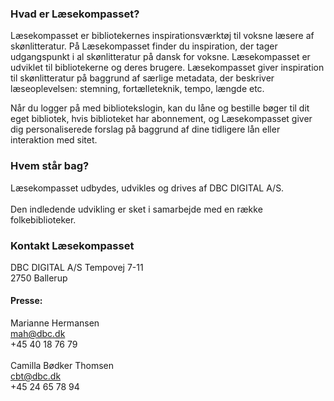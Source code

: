 ### Hvad er Læsekompasset?

Læsekompasset er bibliotekernes inspirationsværktøj til voksne læsere af skønlitteratur. På Læsekompasset finder du inspiration, der tager udgangspunkt i al skønlitteratur på dansk for voksne. Læsekompasset er udviklet til bibliotekerne og deres brugere. Læsekompasset giver inspiration til skønlitteratur på baggrund af særlige metadata, der beskriver læseoplevelsen: stemning, fortælleteknik, tempo, længde etc. 
&nbsp;  

Når du logger på med bibliotekslogin, kan du låne og bestille bøger til dit eget bibliotek, hvis biblioteket har abonnement, og Læsekompasset giver dig personaliserede forslag på baggrund af dine tidligere lån eller interaktion med sitet. 

### Hvem står bag?

Læsekompasset udbydes, udvikles og drives af DBC DIGITAL A/S.   
&nbsp;  
Den indledende udvikling er sket i samarbejde med en række folkebiblioteker. 


### Kontakt Læsekompasset

DBC DIGITAL A/S
Tempovej 7-11  
2750 Ballerup  
#### Presse:  
Marianne Hermansen   
mah@dbc.dk  
+45 40 18 76 79  
&nbsp;  
Camilla Bødker Thomsen  
cbt@dbc.dk  
+45 24 65 78 94  
